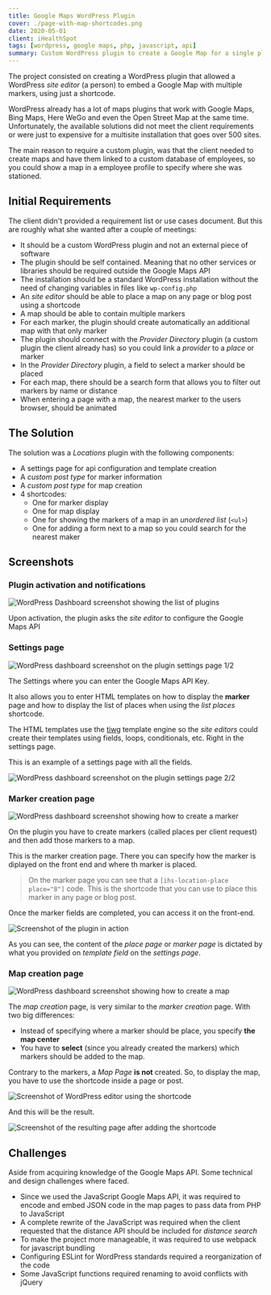 ```yaml
---
title: Google Maps WordPress Plugin
cover: ./page-with-map-shortcodes.png
date: 2020-05-01
client: iHealthSpot
tags: [wordpress, google maps, php, javascript, api]
summary: Custom WordPress plugin to create a Google Map for a single place or to create maps with multiple markers.
---
```


The project consisted on creating a WordPress plugin that allowed a WordPress _site editor_ (a person) to embed a Google Map with multiple markers, using just a shortcode.

WordPress already has a lot of maps plugins that work with Google Maps, Bing Maps, Here WeGo and even the Open Street Map at the same time. Unfortunately, the available solutions did not meet the client requirements or were just to expensive for a multisite installation that goes over 500 sites.

The main reason to require a custom plugin, was that the client needed to create maps and have them linked to a custom database of employees, so you could show a map in a employee profile to specify where she was stationed.

## Initial Requirements

The client didn't provided a requirement list or use cases document. But this are roughly what she wanted after a couple of meetings:

- It should be a custom WordPress plugin and not an external piece of software
- The plugin should be self contained. Meaning that no other services or libraries should be required outside the Google Maps API
- The installation should be a standard WordPress installation without the need of changing variables in files like `wp-config.php`
- An _site editor_ should be able to place a map on any page or blog post using a shortcode
- A map should be able to contain multiple markers
- For each marker, the plugin should create automatically an additional map with that only marker
- The plugin should connect with the _Provider Directory_ plugin (a custom plugin the client already has) so you could link a _provider_ to a _place_ or marker
- In the _Provider Directory_ plugin, a field to select a marker should be placed
- For each map, there should be a search form that allows you to filter out markers by name or distance
- When entering a page with a map, the nearest marker to the users browser, should be animated

## The Solution

The solution was a _Locations_ plugin with the following components:

- A settings page for api configuration and template creation
- A _custom post type_ for marker information
- A _custom post type_ for map creation
- 4 shortcodes:
  - One for marker display
  - One for map display
  - One for showing the markers of a map in an _unordered list_ (`<ul>`)
  - One for adding a form next to a map so you could search for the nearest maker

## Screenshots

### Plugin activation and notifications

![WordPress Dashboard screenshot showing the list of plugins](./plugin-activation.png)

Upon activation, the plugin asks the _site editor_ to configure the Google Maps API

### Settings page

![WordPress dashboard screenshot on the plugin settings page 1/2](./settings-page-before-configuration.png)

The Settings where you can enter the Google Maps API Key.

It also allows you to enter HTML templates on how to display the **marker** page and how to display the list of places when using the _list places_ shortcode.

The HTML templates use the [tiwg](https://twig.symfony.com/) template engine so the _site editors_ could create their templates using fields, loops, conditionals, etc. Right in the settings page.

This is an example of a settings page with all the fields.

![WordPress dashboard screenshot on the plugin settings page 2/2](./settings-after-configuration.png)

### Marker creation page

![WordPress dashboard screenshot showing how to create a marker](./configuring-single-place.png)

On the plugin you have to create markers (called places per client request) and then add those markers to a map.

This is the marker creation page. There you can specify how the marker is diplayed on the front end and where th marker is placed.

> On the marker page you can see that a `[ihs-location-place place="8"]` code. This is the shortcode that you can use to place this marker in any page or blog post.

Once the marker fields are completed, you can access it on the front-end.

![Screenshot of the plugin in action](./single-place-front.png)

As you can see, the content of the _place page_ or _marker page_ is dictated by what you provided on _template field_ on the _settings page_.

### Map creation page

![WordPress dashboard screenshot showing how to create a map](./map-with-2-places-creation.png)

The _map creation_ page, is very similar to the _marker creation_ page. With two big differences:

- Instead of specifying where a marker should be place, you specify **the map center**
- You have to **select** (since you already created the markers) which markers should be added to the map.

Contrary to the markers, a _Map Page_ **is not** created. So, to display the map, you have to use the shortcode inside a page or post.

![Screenshot of WordPress editor using the shortcode](./page-with-map-shortcodes-dashboard.png)

And this will be the result.

![Screenshot of the resulting page after adding the shortcode](./page-with-map-shortcodes.png)

## Challenges

Aside from acquiring knowledge of the Google Maps API. Some technical and design challenges where faced.

- Since we used the JavaScript Google Maps API, it was required to encode and embed JSON code in the map pages to pass data from PHP to JavaScript
- A complete rewrite of the JavaScript was required when the client requested that the distance API should be included for _distance search_
- To make the project more manageable, it was required to use webpack for javascript bundling
- Configuring ESLint for WordPress standards required a reorganization of the code
- Some JavaScript functions required renaming to avoid conflicts with jQuery
